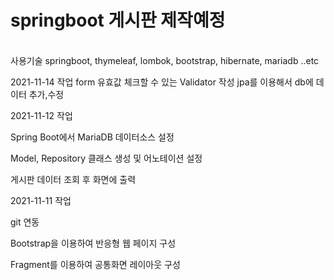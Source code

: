 # springboot 게시판 제작예정
<br>
사용기술
springboot, thymeleaf, lombok, bootstrap, hibernate, mariadb ..etc

2021-11-14 작업
form 유효값 체크할 수 있는 Validator 작성
jpa를 이용해서 db에 데이터 추가,수정


2021-11-12 작업

Spring Boot에서 MariaDB 데이터소스 설정

Model, Repository 클래스 생성 및 어노테이션 설정

게시판 데이터 조회 후 화면에 출력


2021-11-11 작업

git 연동

Bootstrap을 이용하여 반응형 웹 페이지 구성

Fragment를 이용하여 공통화면 레이아웃 구성

